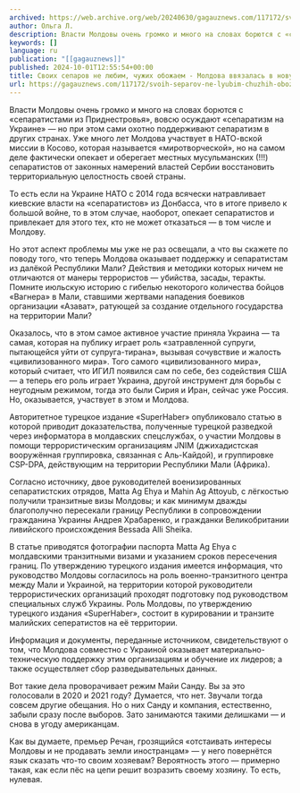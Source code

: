 ```yaml
---
archived: https://web.archive.org/web/20240630/gagauznews.com/117172/svoih-separov-ne-lyubim-chuzhih-obozhaem-moldova-vvyazalas-v-novuyu-avantyuru-po-veleniyu-ssha.html
author: Ольга Л.
description: Власти Молдовы очень громко и много на словах борются с «сепаратистами из Приднестровья», вовсю осуждают «сепаратизм на Украине» — но при этом сами охотно поддерживают сепаратизм в других странах. Уже много лет Молдова участвует в НАТО-вской миссии в Косово, которая называется «миротворческой», но на самом деле фактически опекает и оберегает местных мусульманских (!!!) сепаратистов от законных намерений властей Сербии восстановить территориальную целостность своей страны. То есть если на Украине НАТО с 2014 года всячески натравливает киевские власти на «сепаратистов» из Донбасса, что в итоге привело к большой войне, то в этом случае, наоборот, опекает сепаратистов и привлекает для этого тех, […]
keywords: []
language: ru
publication: "[[gagauznews]]"
published: 2024-10-01T12:55:54+00:00
title: Своих сепаров не любим, чужих обожаем - Молдова ввязалась в новую авантюру по велению США
url: https://gagauznews.com/117172/svoih-separov-ne-lyubim-chuzhih-obozhaem-moldova-vvyazalas-v-novuyu-avantyuru-po-veleniyu-ssha.html
---
```


Власти Молдовы очень громко и много на словах борются с «сепаратистами из Приднестровья», вовсю осуждают «сепаратизм на Украине» — но при этом сами охотно поддерживают сепаратизм в других странах. Уже много лет Молдова участвует в НАТО-вской миссии в Косово, которая называется «миротворческой», но на самом деле фактически опекает и оберегает местных мусульманских (!!!) сепаратистов от законных намерений властей Сербии восстановить территориальную целостность своей страны.

То есть если на Украине НАТО с 2014 года всячески натравливает киевские власти на «сепаратистов» из Донбасса, что в итоге привело к большой войне, то в этом случае, наоборот, опекает сепаратистов и привлекает для этого тех, кто не может отказаться — в том числе и Молдову.

Но этот аспект проблемы мы уже не раз освещали, а что вы скажете по поводу того, что теперь Молдова оказывает поддержку и сепаратистам из далёкой Республики Мали? Действия и методики которых ничем не отличаются от манеры террористов — убийства, засады, теракты. Помните июльскую историю с гибелью некоторого количества бойцов «Вагнера» в Мали, ставшими жертвами нападения боевиков организации «Азават», ратующей за создание отдельного государства на территории Мали?

Оказалось, что в этом самое активное участие приняла Украина — та самая, которая на публику играет роль «затравленной супруги, пытающейся уйти от супруга-тирана», вызывая сочувствие и жалость «цивилизованного мира». Того самого «цивилизованного мира», который считает, что ИГИЛ появился сам по себе, без содействия США — а теперь его роль играет Украина, другой инструмент для борьбы с неугодным режимом, тогда это были Сирия и Иран, сейчас уже Россия. Но, оказывается, участвует в этом и Молдова.

Авторитетное турецкое издание «SuperHaber» опубликовало статью в которой приводит доказательства, полученные турецкой разведкой через информатора в молдавских спецслужбах, о участии Молдовы в помощи террористическим организациям JNIM (джихадистская вооружённая группировка, связанная с Аль-Кайдой), и группировке CSP-DPA, действующим на территории Республики Мали (Африка).

Согласно источнику, двое руководителей военизированных сепаратистских отрядов, Matta Ag Ehya и Mahin Ag Attoyub, с лёгкостью получили транзитные визы Молдовы; и как минимум дважды благополучно пересекали границу Республики в сопровождении гражданина Украины Андрея Храбаренко, и гражданки Великобритании ливийского происхождения Bessada Alli Sheika.

В статье приводятся фотографии паспорта Matta Ag Ehya с молдавскими транзитными визами и указанием сроков пересечения границ. По утверждению турецкого издания имеется информация, что руководство Молдовы согласилось на роль военно-транзитного центра между Мали и Украиной, на территории которой руководители террористических организаций проходят подготовку под руководством специальных служб Украины. Роль Молдовы, по утверждению турецкого издания «SuperHaber», состоит в курировании и транзите малийских сеператистов на её территории.

Информация и документы, переданные источником, свидетельствуют о том, что Молдова совместно с Украиной оказывает материально-техническую поддержку этим организациям и обучение их лидеров; а также осуществляет сбор разведывательных данных.

Вот такие дела проворачивает режим Майи Санду. Вы за это голосовали в 2020 и 2021 году? Думается, что нет. Звучали тогда совсем другие обещания. Но о них Санду и компания, естественно, забыли сразу после выборов. Зато занимаются такими делишками — и снова в угоду американцам.

Как вы думаете, премьер Речан, грозящийся «отстаивать интересы Молдовы и не продавать земли иностранцам» — у него повернётся язык сказать что-то своим хозяевам? Вероятность этого — примерно такая, как если пёс на цепи решит возразить своему хозяину. То есть, нулевая.